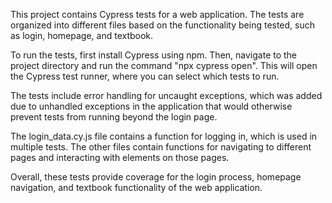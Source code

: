 This project contains Cypress tests for a web application. The tests are organized into different files based on the functionality being tested, such as login, homepage, and textbook.

To run the tests, first install Cypress using npm. Then, navigate to the project directory and run the command "npx cypress open". This will open the Cypress test runner, where you can select which tests to run.

The tests include error handling for uncaught exceptions, which was added due to unhandled exceptions in the application that would otherwise prevent tests from running beyond the login page.

The login_data.cy.js file contains a function for logging in, which is used in multiple tests. The other files contain functions for navigating to different pages and interacting with elements on those pages.

Overall, these tests provide coverage for the login process, homepage navigation, and textbook functionality of the web application.
